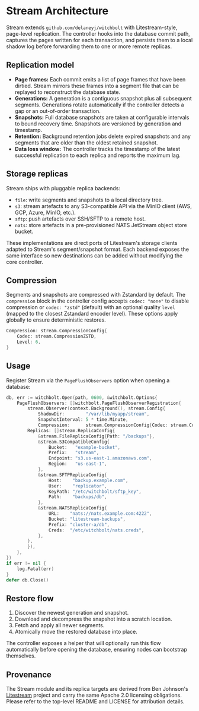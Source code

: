 # Stream Architecture

Stream extends `github.com/delaneyj/witchbolt` with Litestream-style, page-level
replication. The controller hooks into the database commit path, captures the
pages written for each transaction, and persists them to a local shadow log
before forwarding them to one or more remote replicas.

## Replication model

- **Page frames:** Each commit emits a list of page frames that have been
  dirtied. Stream mirrors these frames into a segment file that can be
  replayed to reconstruct the database state.
- **Generations:** A generation is a contiguous snapshot plus all subsequent
  segments. Generations rotate automatically if the controller detects a gap or
  an out-of-order transaction.
- **Snapshots:** Full database snapshots are taken at configurable intervals to
  bound recovery time. Snapshots are versioned by generation and timestamp.
- **Retention:** Background retention jobs delete expired snapshots and any
  segments that are older than the oldest retained snapshot.
- **Data loss window:** The controller tracks the timestamp of the latest
  successful replication to each replica and reports the maximum lag.

## Storage replicas

Stream ships with pluggable replica backends:

- `file`: write segments and snapshots to a local directory tree.
- `s3`: stream artefacts to any S3-compatible API via the MinIO client (AWS, GCP, Azure, MinIO, etc.).
- `sftp`: push artefacts over SSH/SFTP to a remote host.
- `nats`: store artefacts in a pre-provisioned NATS JetStream object store bucket.

These implementations are direct ports of Litestream's storage clients adapted to
Stream's segment/snapshot format. Each backend exposes the same interface so new
destinations can be added without modifying the core controller.

## Compression

Segments and snapshots are compressed with Zstandard by default. The
`compression` block in the controller config accepts `codec: "none"` to disable
compression or `codec: "zstd"` (default) with an optional quality `level`
(mapped to the closest Zstandard encoder level). These options apply globally
to ensure deterministic restores.

```go
Compression: stream.CompressionConfig{
	Codec: stream.CompressionZSTD,
	Level: 6,
}
```

## Usage

Register Stream via the `PageFlushObservers` option when opening a database:

```go
db, err := witchbolt.Open(path, 0600, &witchbolt.Options{
	PageFlushObservers: []witchbolt.PageFlushObserverRegistration{
		stream.Observer(context.Background(), stream.Config{
			ShadowDir:        "/var/lib/myapp/stream",
			SnapshotInterval: 5 * time.Minute,
			Compression:      stream.CompressionConfig{Codec: stream.CompressionZSTD, Level: 6},
		Replicas: []stream.ReplicaConfig{
			&stream.FileReplicaConfig{Path: "/backups"},
			&stream.S3CompatibleConfig{
				Bucket:   "example-bucket",
				Prefix:   "stream",
				Endpoint: "s3.us-east-1.amazonaws.com",
				Region:   "us-east-1",
			},
			&stream.SFTPReplicaConfig{
				Host:    "backup.example.com",
				User:    "replicator",
				KeyPath: "/etc/witchbolt/sftp_key",
				Path:    "backups/db",
			},
			&stream.NATSReplicaConfig{
				URL:    "nats://nats.example.com:4222",
				Bucket: "litestream-backups",
				Prefix: "cluster-a/db",
				Creds:  "/etc/witchbolt/nats.creds",
			},
		},
		}),
	},
})
if err != nil {
    log.Fatal(err)
}
defer db.Close()
```

## Restore flow

1. Discover the newest generation and snapshot.
2. Download and decompress the snapshot into a scratch location.
3. Fetch and apply all newer segments.
4. Atomically move the restored database into place.

The controller exposes a helper that will optionally run this flow automatically
before opening the database, ensuring nodes can bootstrap themselves.

## Provenance

The Stream module and its replica targets are derived from Ben Johnson's
[Litestream](https://github.com/benbjohnson/litestream) project and carry the
same Apache 2.0 licensing obligations. Please refer to the top-level README and
LICENSE for attribution details.
